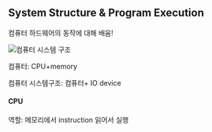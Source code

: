 ## System Structure & Program Execution
컴퓨터 하드웨어의 동작에 대해 배움!

![컴퓨터 시스템 구조](https://user-images.githubusercontent.com/50111853/152885901-d04bf6f3-fdf2-483c-8bcb-1621ce59cc35.png)

컴퓨터: CPU+memory

컴퓨터 시스템구조: 컴퓨터+ IO device

#### CPU
역할: 메모리에서 instruction 읽어서 실행
